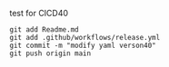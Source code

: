 test for CICD40

```
git add Readme.md
git add .github/workflows/release.yml
git commit -m "modify yaml verson40"
git push origin main
```